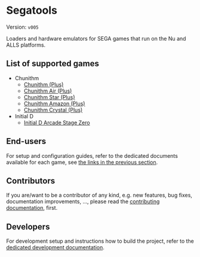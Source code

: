 # Segatools

Version: `v005`

Loaders and hardware emulators for SEGA games that run on the Nu and ALLS platforms.

## List of supported games

* Chunithm
  * [Chunithm (Plus)](doc/chunihook.md)
  * [Chunithm Air (Plus)](doc/chunihook.md)
  * [Chunithm Star (Plus)](doc/chunihook.md)
  * [Chunithm Amazon (Plus)](doc/chunihook.md)
  * [Chunithm Crystal (Plus)](doc/chunihook.md)
* Initial D
  * [Initial D Arcade Stage Zero](doc/idzhook.md)

## End-users

For setup and configuration guides, refer to the dedicated documents available for each game, see
[the links in the previous section](#list-of-supported-games).

## Contributors

If you are/want to be a contributor of any kind, e.g. new features, bug fixes, documentation improvements, ..., please
read the [contributing documentation](CONTRIBUTING.md), first.

## Developers

For development setup and instructions how to build the project, refer to the
[dedicated development documentation](doc/development.md).
